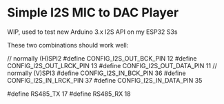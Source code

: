 # Simple I2S MIC to DAC Player

WIP, used to test new Arduino 3.x I2S API on my ESP32 S3s

These two combinations should work well:

// normally (H)SPI2
#define CONFIG_I2S_OUT_BCK_PIN   12
#define CONFIG_I2S_OUT_LRCK_PIN  13
#define CONFIG_I2S_OUT_DATA_PIN  11
// normally (V)SPI3
#define CONFIG_I2S_IN_BCK_PIN   36
#define CONFIG_I2S_IN_LRCK_PIN  37
#define CONFIG_I2S_IN_DATA_PIN  35

#define RS485_TX  17
#define RS485_RX  18 
